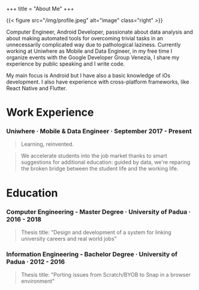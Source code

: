+++
title = "About Me"
+++

{{< figure src="/img/profile.jpeg" alt="image" class="right" >}}

Computer Engineer, Android Developer, passionate about data analysis and about making automated tools for overcoming trivial tasks in an unnecessarily complicated way due to pathological laziness. Currently working at Uniwhere as Mobile and Data Engineer, in my free time I organize events with the Google Developer Group Venezia, I share my experience by public speaking and I write code.  

My main focus is Android but I have also a basic knowledge of iOs development. I also have experience with cross-platform frameworks, like React Native and Flutter.

# Work Experience

### Uniwhere · Mobile & Data Engineer · September 2017 - Present

> Learning, reinvented.

> We accelerate students into the job market thanks to smart suggestions for additional education: guided by data, we're reparing the broken bridge between the student life and the working life.

# Education 

### Computer Engineering - Master Degree · University of Padua · 2016 - 2018
> Thesis title: "Design and development of a system for linking university careers and real world jobs"

### Information Engineering - Bachelor Degree · University of Padua · 2012 - 2016
> Thesis title: "Porting issues from Scratch/BYOB to Snap in a browser environment"